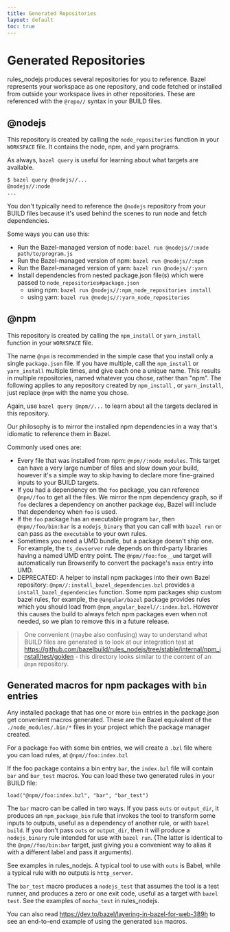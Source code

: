 ```yaml
---
title: Generated Repositories
layout: default
toc: true
---
```

# Generated Repositories

rules_nodejs produces several repositories for you to reference.
Bazel represents your workspace as one repository, and code fetched or installed from outside your workspace lives in other repositories.
These are referenced with the `@repo//` syntax in your BUILD files.

## @nodejs

This repository is created by calling the `node_repositories` function in your `WORKSPACE` file.
It contains the node, npm, and yarn programs.

As always, `bazel query` is useful for learning about what targets are available.

```sh
$ bazel query @nodejs//...
@nodejs//:node
...
```

You don't typically need to reference the `@nodejs` repository from your BUILD files because it's used behind the scenes
to run node and fetch dependencies.

Some ways you can use this:

- Run the Bazel-managed version of node: `bazel run @nodejs//:node path/to/program.js`
- Run the Bazel-managed version of npm: `bazel run @nodejs//:npm`
- Run the Bazel-managed version of yarn: `bazel run @nodejs//:yarn`
- Install dependencies from nested package.json file(s) which were passed to `node_repositories#package.json`
  - using npm: `bazel run @nodejs//:npm_node_repositories install`
  - using yarn: `bazel run @nodejs//:yarn_node_repositories`

## @npm

This repository is created by calling the `npm_install` or `yarn_install` function in your `WORKSPACE` file.

The name `@npm` is recommended in the simple case that you install only a single `package.json` file.
If you have multiple, call the `npm_install` or `yarn_install` multiple times, and give each one a unique name.
This results in multiple repositories, named whatever you chose, rather than "npm".
The following applies to any repository created by `npm_install` , or `yarn_install`, just replace `@npm` with the name you chose.

Again, use `bazel query @npm//...` to learn about all the targets declared in this repository.

Our philosophy is to mirror the installed npm dependencies in a way that's idiomatic to reference them in Bazel.

Commonly used ones are:

- Every file that was installed from npm: `@npm//:node_modules`. This target can have a very large number of files and slow down your build, however it's a simple way to skip having to declare more fine-grained inputs to your BUILD targets.
- If you had a dependency on the `foo` package, you can reference `@npm//foo` to get all the files. We mirror the npm dependency graph, so if `foo` declares a dependency on another package `dep`, Bazel will include that dependency when `foo` is used.
- If the `foo` package has an executable program `bar`, then `@npm//foo/bin:bar` is a `nodejs_binary` that you can call with `bazel run` or can pass as the `executable` to your own rules.
- Sometimes you need a UMD bundle, but a package doesn't ship one. For example, the `ts_devserver` rule depends on third-party libraries having a named UMD entry point. The `@npm//foo:foo__umd` target will automatically run Browserify to convert the package's `main` entry into UMD.
- DEPRECATED: A helper to install npm packages into their own Bazel repository: `@npm//:install_bazel_dependencies.bzl` provides a `install_bazel_dependencies` function. Some npm packages ship custom bazel rules, for example, the `@angular/bazel` package provides rules which you should load from `@npm_angular_bazel//:index.bzl`. However this causes the build to always fetch npm packages even when not needed, so we plan to remove this in a future release.

> One convenient (maybe also confusing) way to understand what BUILD files are generated is to look at our integration test at https://github.com/bazelbuild/rules_nodejs/tree/stable/internal/npm_install/test/golden - this directory looks similar to the content of an `@npm` repository.

## Generated macros for npm packages with `bin` entries

Any installed package that has one or more `bin` entries in the package.json get convenient macros generated.
These are the Bazel equivalent of the `./node_modules/.bin/*` files in your project which the package manager created.

For a package `foo` with some bin entries, we will create a `.bzl` file where you can load rules, at `@npm//foo:index.bzl`

If the foo package contains a bin entry `bar`, the `index.bzl` file will contain `bar` and `bar_test` macros. You can load these two generated rules in your BUILD file:

`load("@npm//foo:index.bzl", "bar", "bar_test")`

The `bar` macro can be called in two ways. If you pass `outs` or `output_dir`, it produces an `npm_package_bin` rule that invokes the tool to transform some inputs to outputs, useful as a dependency of another rule, or with `bazel build`. If you don't pass `outs` or `output_dir`, then it will produce a `nodejs_binary` rule intended for use with `bazel run`. (The latter is identical to the `@npm//foo/bin:bar` target, just giving you a convenient way to alias it with a different label and pass it arguments).

See examples in rules_nodejs. A typical tool to use with `outs` is Babel, while a typical rule with no outputs is `http_server`.

The `bar_test` macro produces a `nodejs_test` that assumes the tool is a test runner, and produces a zero or one exit code, useful as a target with `bazel test`. See the examples of `mocha_test` in rules_nodejs.

You can also read https://dev.to/bazel/layering-in-bazel-for-web-389h to see an end-to-end example of using the generated `bin` macros.
